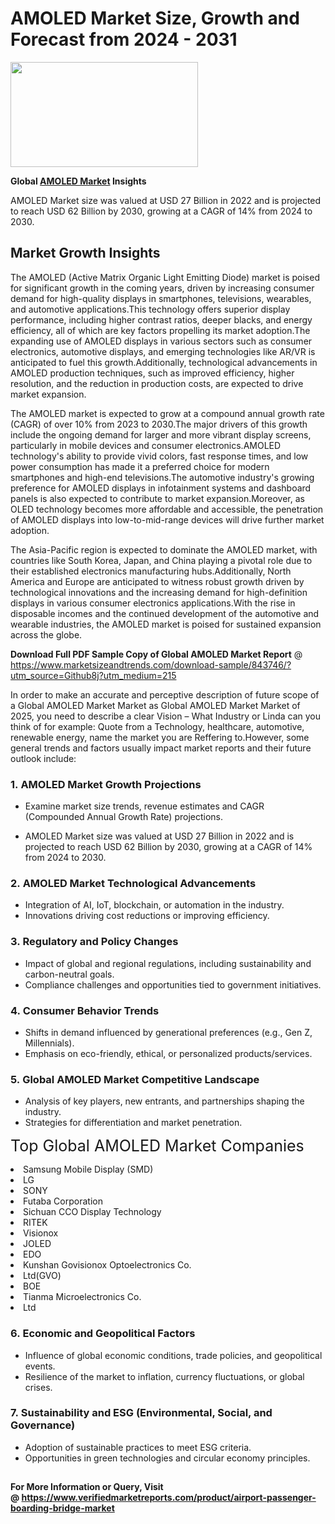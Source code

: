 <H1>AMOLED Market Size, Growth and Forecast from 2024 - 2031</H1><img class="aligncenter size-medium wp-image-584254" src="https://thirdeyenews.in/wp-content/uploads/2024/09/Global-Market-Research-300x168.jpeg" alt="" width="300" height="168" /><p><strong>Global&nbsp;<a href="https://www.marketsizeandtrends.com/download-sample/843746/?utm_source=Github8j?utm_medium=215">AMOLED Market</a> Insights</strong></p><p>AMOLED Market size was valued at USD 27 Billion in 2022 and is projected to reach USD 62 Billion by 2030, growing at a CAGR of 14% from 2024 to 2030.</p><p><h2>Market Growth Insights</h2> <p>The AMOLED (Active Matrix Organic Light Emitting Diode) market is poised for significant growth in the coming years, driven by increasing consumer demand for high-quality displays in smartphones, televisions, wearables, and automotive applications.This technology offers superior display performance, including higher contrast ratios, deeper blacks, and energy efficiency, all of which are key factors propelling its market adoption.The expanding use of AMOLED displays in various sectors such as consumer electronics, automotive displays, and emerging technologies like AR/VR is anticipated to fuel this growth.Additionally, technological advancements in AMOLED production techniques, such as improved efficiency, higher resolution, and the reduction in production costs, are expected to drive market expansion.</p> <p>The AMOLED market is expected to grow at a compound annual growth rate (CAGR) of over 10% from 2023 to 2030.The major drivers of this growth include the ongoing demand for larger and more vibrant display screens, particularly in mobile devices and consumer electronics.AMOLED technology's ability to provide vivid colors, fast response times, and low power consumption has made it a preferred choice for modern smartphones and high-end televisions.The automotive industry's growing preference for AMOLED displays in infotainment systems and dashboard panels is also expected to contribute to market expansion.Moreover, as OLED technology becomes more affordable and accessible, the penetration of AMOLED displays into low-to-mid-range devices will drive further market adoption.</p> <p>The Asia-Pacific region is expected to dominate the AMOLED market, with countries like South Korea, Japan, and China playing a pivotal role due to their established electronics manufacturing hubs.Additionally, North America and Europe are anticipated to witness robust growth driven by technological innovations and the increasing demand for high-definition displays in various consumer electronics applications.With the rise in disposable incomes and the continued development of the automotive and wearable industries, the AMOLED market is poised for sustained expansion across the globe.</p> <p><span class=""><strong>Download Full PDF Sample Copy of Global AMOLED Market Report</strong> @ <a href="https://www.marketsizeandtrends.com/download-sample/843746/?utm_source=Github8j?utm_medium=215" target="_blank">https://www.marketsizeandtrends.com/download-sample/843746/?utm_source=Github8j?utm_medium=215</a></span></p><p>In order to make an accurate and perceptive description of future scope of a Global&nbsp;AMOLED Market Market as Global&nbsp;AMOLED Market Market of 2025, you need to describe a clear Vision &ndash; What Industry or Linda can you think of for example: Quote from a Technology, healthcare, automotive, renewable energy, name the market you are Reffering to.However, some general trends and factors usually impact market reports and their future outlook include:</p><h3>1.&nbsp;<strong>AMOLED Market Growth Projections</strong></h3><ul><li>Examine market size trends, revenue estimates and CAGR (Compounded Annual Growth Rate) projections.</li><li><p>AMOLED Market size was valued at USD 27 Billion in 2022 and is projected to reach USD 62 Billion by 2030, growing at a CAGR of 14% from 2024 to 2030.</p></li></ul><h3>2.&nbsp;<strong>AMOLED Market Technological Advancements</strong></h3><ul><li>Integration of AI, IoT, blockchain, or automation in the industry.</li><li>Innovations driving cost reductions or improving efficiency.</li></ul><h3>3.&nbsp;<strong>Regulatory and Policy Changes</strong></h3><ul><li>Impact of global and regional regulations, including sustainability and carbon-neutral goals.</li><li>Compliance challenges and opportunities tied to government initiatives.</li></ul><h3>4.&nbsp;<strong>Consumer Behavior Trends</strong></h3><ul><li>Shifts in demand influenced by generational preferences (e.g., Gen Z, Millennials).</li><li>Emphasis on eco-friendly, ethical, or personalized products/services.</li></ul><h3>5.&nbsp;<strong>Global AMOLED Market Competitive Landscape</strong></h3><ul><li>Analysis of key players, new entrants, and partnerships shaping the industry.</li><li>Strategies for differentiation and market penetration.</li></ul><p data-pm-slice="1 1 []"><span style="color: inherit; font-family: inherit; font-size: 25px;">Top Global AMOLED Market Companies</span></p><div class="" data-test-id=""><p><li>Samsung Mobile Display (SMD)</li><li> LG</li><li> SONY</li><li> Futaba Corporation</li><li> Sichuan CCO Display Technology</li><li> RITEK</li><li> Visionox</li><li> JOLED</li><li> EDO</li><li> Kunshan Govisionox Optoelectronics Co.</li><li> Ltd(GVO)</li><li> BOE</li><li> Tianma Microelectronics Co.</li><li> Ltd</li></p></div><h3>6.&nbsp;<strong>Economic and Geopolitical Factors</strong></h3><ul><li>Influence of global economic conditions, trade policies, and geopolitical events.</li><li>Resilience of the market to inflation, currency fluctuations, or global crises.</li></ul><h3>7.&nbsp;<strong>Sustainability and ESG (Environmental, Social, and Governance)</strong></h3><ul><li>Adoption of sustainable practices to meet ESG criteria.</li><li>Opportunities in green technologies and circular economy principles.</li></ul><h2><strong style="font-size: 14px;">For More Information or Query, Visit @&nbsp;</strong><a style="background-color: #ffffff; font-size: 14px;" href="https://www.marketsizeandtrends.com/report/amoled-market/" target="_blank">https://www.verifiedmarketreports.com/product/airport-passenger-boarding-bridge-market</a></h2>